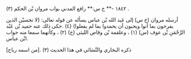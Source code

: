 ١٨٤٢ -** خ س:** رافع المدني بواب مروان بْن الحكم (٣) .

أرسله مروان (خ س) إلى عَبد الله بْن عباس يسأله عن قوله تعالى: {لا تحسبْن الذين يفرحون بما أتوا ويحبون أن يحمدوا بما لم يفعلوا) {٤) .حكى ذلك عنه حميد بْن عَبْد الرَّحْمَنِ بْن عوف (س) (١) ، وعلقمة بْن وقاص الليثي (خ) (٢) ، وكأنهما سمعا منه جواب ابْن عباس.

ذكره البخاري والنَّسَائي في هذا الحديث (٣) .[من اسمه رباح]